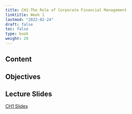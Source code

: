 ```yaml
---
title: CH1-The Role of Corporate Financial Management
linktitle: Week 1
lastmod: "2022-02-24"
draft: false  
toc: false  
type: book  
weight: 20
---
```


## Content

## Objectives

## Lecture Slides

<a href="https://www.emmanuelteitelbaum.com/slides/psc1001_1.1/#/" target="_blank" rel="noopener" title="Slides">CH1 Slides</a>